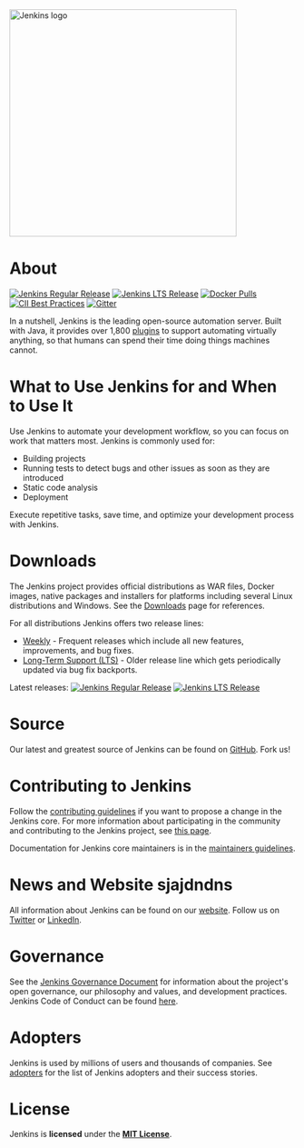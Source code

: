 <a href="https://jenkins.io">
    <img width="400" src="https://www.jenkins.io/images/jenkins-logo-title-dark.svg" alt="Jenkins logo"> 
</a>

# About

[![Jenkins Regular Release](https://img.shields.io/endpoint?url=https%3A%2F%2Fwww.jenkins.io%2Fchangelog%2Fbadge.json)](https://www.jenkins.io/changelog)
[![Jenkins LTS Release](https://img.shields.io/endpoint?url=https%3A%2F%2Fwww.jenkins.io%2Fchangelog-stable%2Fbadge.json)](https://www.jenkins.io/changelog-stable)
[![Docker Pulls](https://img.shields.io/docker/pulls/jenkins/jenkins.svg)](https://hub.docker.com/r/jenkins/jenkins/)
[![CII Best Practices](https://bestpractices.coreinfrastructure.org/projects/3538/badge)](https://bestpractices.coreinfrastructure.org/projects/3538)
[![Gitter](https://img.shields.io/gitter/room/jenkinsci/jenkins)](https://app.gitter.im/#/room/#jenkinsci_jenkins:gitter.im)

In a nutshell, Jenkins is the leading open-source automation server.
Built with Java, it provides over 1,800 [plugins](https://plugins.jenkins.io/) to support automating virtually anything,
so that humans can spend their time doing things machines cannot.

# What to Use Jenkins for and When to Use It

Use Jenkins to automate your development workflow, so you can focus on work that matters most. Jenkins is commonly used for:

- Building projects
- Running tests to detect bugs and other issues as soon as they are introduced
- Static code analysis
- Deployment

Execute repetitive tasks, save time, and optimize your development process with Jenkins.

# Downloads

The Jenkins project provides official distributions as WAR files, Docker images, native packages and installers for platforms including several Linux distributions and Windows.
See the [Downloads](https://www.jenkins.io/download) page for references.

For all distributions Jenkins offers two release lines:

- [Weekly](https://www.jenkins.io/download/weekly/) -
  Frequent releases which include all new features, improvements, and bug fixes.
- [Long-Term Support (LTS)](https://www.jenkins.io/download/lts/) -
  Older release line which gets periodically updated via bug fix backports.

Latest releases:
[![Jenkins Regular Release](https://img.shields.io/endpoint?url=https%3A%2F%2Fwww.jenkins.io%2Fchangelog%2Fbadge.json)](https://www.jenkins.io/changelog)
[![Jenkins LTS Release](https://img.shields.io/endpoint?url=https%3A%2F%2Fwww.jenkins.io%2Fchangelog-stable%2Fbadge.json)](https://www.jenkins.io/changelog-stable)

# Source

Our latest and greatest source of Jenkins can be found on [GitHub](https://github.com/jenkinsci/jenkins). Fork us!

# Contributing to Jenkins

Follow the [contributing guidelines](CONTRIBUTING.md) if you want to propose a change in the Jenkins core.
For more information about participating in the community and contributing to the Jenkins project,
see [this page](https://www.jenkins.io/participate/).

Documentation for Jenkins core maintainers is in the [maintainers guidelines](docs/MAINTAINERS.adoc).

# News and Website sjajdndns

All information about Jenkins can be found on our [website](https://www.jenkins.io/).
Follow us on [Twitter](https://twitter.com/jenkinsci) or [LinkedIn](https://www.linkedin.com/company/jenkins-project/).

# Governance

See the [Jenkins Governance Document](https://www.jenkins.io/project/governance/) for information about the project's open governance, our philosophy and values, and development practices.
Jenkins Code of Conduct can be found [here](https://www.jenkins.io/project/conduct/).

# Adopters

Jenkins is used by millions of users and thousands of companies.
See [adopters](https://www.jenkins.io/project/adopters/) for the list of Jenkins adopters and their success stories.

# License

Jenkins is **licensed** under the **[MIT License](https://github.com/jenkinsci/jenkins/blob/master/LICENSE.txt)**.
